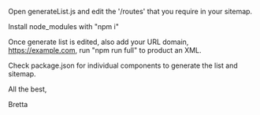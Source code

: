 Open generateList.js and edit the '/routes' that you require in your sitemap.

Install node_modules with "npm i"

Once generate list is edited, also add your URL domain, https://example.com, run "npm run full" to product an XML.

Check package.json for individual components to generate the list and sitemap.

All the best,

Bretta
